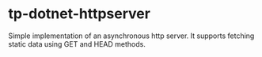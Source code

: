 # tp-dotnet-httpserver

Simple implementation of an asynchronous http server. It supports fetching static data using GET and HEAD methods.
